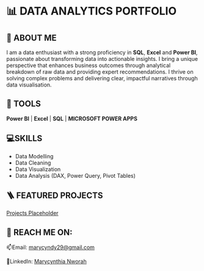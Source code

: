 # 📊 DATA ANALYTICS PORTFOLIO
 ## 🔎 ABOUT ME

 I am a data enthusiast with a strong proficiency in **SQL**, **Excel** and **Power BI**, passionate about transforming data into actionable insights. 
 I bring a unique perspective that enhances business outcomes through analytical breakdown of raw data and providing expert recommendations. 
 I thrive on solving complex problems and delivering clear, impactful narratives through data visualisation.

## 🧰 TOOLS

**Power BI**   |  **Excel**   |  **SQL**  |   **MICROSOFT POWER APPS**

## 💻SKILLS

- Data Modelling
- Data Cleaning
- Data Visualization  
- Data Analysis (DAX, Power Query, Pivot Tables)      

## 🪜 FEATURED PROJECTS

[Projects Placeholder](##featured-projects)

## 📩 REACH ME ON:

📫Email: [marycyndy29@gmail.com](marycyndy29@gmail.com)

💼LinkedIn: [Marycynthia Nworah](www.linkedin.com/in/marycynthianworah)


